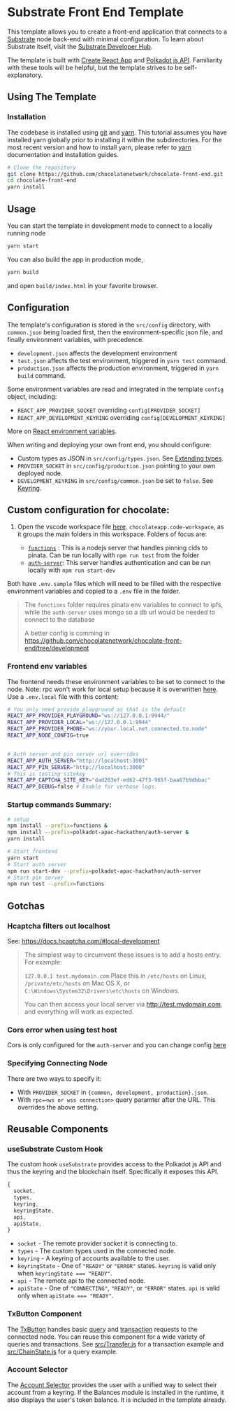 # Substrate Front End Template

This template allows you to create a front-end application that connects to a
[Substrate](https://github.com/paritytech/substrate) node back-end with minimal
configuration. To learn about Substrate itself, visit the
[Substrate Developer Hub](https://substrate.dev).

The template is built with [Create React App](https://github.com/facebook/create-react-app)
and [Polkadot js API](https://polkadot.js.org/api/). Familiarity with these tools
will be helpful, but the template strives to be self-explanatory.

## Using The Template

### Installation

The codebase is installed using [git](https://git-scm.com/) and [yarn](https://yarnpkg.com/). This tutorial assumes you have installed yarn globally prior to installing it within the subdirectories. For the most recent version and how to install yarn, please refer to [yarn](https://yarnpkg.com/) documentation and installation guides.

```bash
# Clone the repository
git clone https://github.com/chocolatenetwork/chocolate-front-end.git
cd chocolate-front-end
yarn install
```

## Usage

You can start the template in development mode to connect to a locally running node

```bash
yarn start
```

You can also build the app in production mode,

```bash
yarn build
```

and open `build/index.html` in your favorite browser.

## Configuration

The template's configuration is stored in the `src/config` directory, with
`common.json` being loaded first, then the environment-specific json file,
and finally environment variables, with precedence.

- `development.json` affects the development environment
- `test.json` affects the test environment, triggered in `yarn test` command.
- `production.json` affects the production environment, triggered in
  `yarn build` command.

Some environment variables are read and integrated in the template `config` object,
including:

- `REACT_APP_PROVIDER_SOCKET` overriding `config[PROVIDER_SOCKET]`
- `REACT_APP_DEVELOPMENT_KEYRING` overriding `config[DEVELOPMENT_KEYRING]`

More on [React environment variables](https://create-react-app.dev/docs/adding-custom-environment-variables).

When writing and deploying your own front end, you should configure:

- Custom types as JSON in `src/config/types.json`. See
  [Extending types](https://polkadot.js.org/api/start/types.extend.html).
- `PROVIDER_SOCKET` in `src/config/production.json` pointing to your own
  deployed node.
- `DEVELOPMENT_KEYRING` in `src/config/common.json` be set to `false`.
  See [Keyring](https://polkadot.js.org/api/start/keyring.html).

## Custom configuration for chocolate:

1. Open the vscode workspace file [here](./chocolateapp.code-workspace). `chocolateapp.code-workspace`, as it groups the main folders in this workspace. Folders of focus are: 

   * [`functions`](./functions/) : This is a nodejs server that handles pinning cids to pinata. Can be run locally with `npm run test` from the folder
   * [`auth-server`](./polkadot-apac-hackathon/auth-server/): This server handles authentication and can be run locally with `npm run start-dev`


Both have `.env.sample` files which will need to be filled with the respective environment variables and copied to a `.env` file in the folder.

> The `functions` folder requires pinata env variables to connect to ipfs, while the `auth-server` uses mongo so a db url would be needed to connect to the database
>
> A better config is comming in https://github.com/chocolatenetwork/chocolate-front-end/tree/development

### Frontend env variables

The frontend needs these environment variables to be set to connect to the node. Note: rpc won't work for local setup because it is overwritten [here](src/App.js#L13). Use a `.env.local` file with this content:

```sh
# You only need provide_playground as that is the default
REACT_APP_PROVIDER_PLAYGROUND="ws://127.0.0.1:9944/"
REACT_APP_PROVIDER_LOCAL="ws://127.0.0.1:9944"
REACT_APP_PROVIDER_PHONE="ws://your.local.net.connected.to.node"
REACT_APP_NODE_CONFIG=true


# Auth server and pin server url overrides
REACT_APP_AUTH_SERVER="http://localhost:3001"
REACT_APP_PIN_SERVER="http://localhost:3000" 
# This is testing sitekey
REACT_APP_CAPTCHA_SITE_KEY="dad203ef-ed62-47f3-965f-baa67b9dbbac"
REACT_APP_DEBUG=false # Enable for verbose logs.

```

### Startup commands Summary:

```sh
# setup
npm install --prefix=functions &
npm install --prefix=polkadot-apac-hackathon/auth-server &
yarn install

# Start frontend
yarn start
# Start auth server
npm run start-dev --prefix=polkadot-apac-hackathon/auth-server
# Start pin server
npm run test --prefix=functions

```

## Gotchas

### Hcaptcha filters out localhost

See: https://docs.hcaptcha.com/#local-development

> The simplest way to circumvent these issues is to add a hosts entry. For example:
>
>`127.0.0.1 test.mydomain.com`
>Place this in `/etc/hosts` on Linux, `/private/etc/hosts` on Mac OS X, or `C:\Windows\System32\Drivers\etc\hosts` on Windows.
>
>You can then access your local server via http://test.mydomain.com, and everything will work as expected.

### Cors error when using test host

Cors is only configured for the `auth-server` and you can change config [here](./polkadot-apac-hackathon/auth-server/app.ts#L26)

### Specifying Connecting Node

There are two ways to specify it:

- With `PROVIDER_SOCKET` in `{common, development, production}.json`.
- With `rpc=<ws or wss connection>` query paramter after the URL. This overrides the above setting.

## Reusable Components

### useSubstrate Custom Hook

The custom hook `useSubstrate` provides access to the Polkadot js API and thus the
keyring and the blockchain itself. Specifically it exposes this API.

```js
{
  socket,
  types,
  keyring,
  keyringState,
  api,
  apiState,
}
```

- `socket` - The remote provider socket it is connecting to.
- `types` - The custom types used in the connected node.
- `keyring` - A keyring of accounts available to the user.
- `keyringState` - One of `"READY"` or `"ERROR"` states. `keyring` is valid
  only when `keyringState === "READY"`.
- `api` - The remote api to the connected node.
- `apiState` - One of `"CONNECTING"`, `"READY"`, or `"ERROR"` states. `api` is valid
  only when `apiState === "READY"`.

### TxButton Component

The [TxButton](./src/substrate-lib/components/TxButton.js) handles basic
[query](https://polkadot.js.org/api/start/api.query.html) and
[transaction](https://polkadot.js.org/api/start/api.tx.html) requests to the
connected node. You can reuse this component for a wide variety of queries and
transactions. See [src/Transfer.js](./src/Transfer.js) for a transaction example
and [src/ChainState.js](./src/ChainState.js) for a query example.

### Account Selector

The [Account Selector](./src/AccountSelector.js) provides the user with a unified way to
select their account from a keyring. If the Balances module is installed in the runtime,
it also displays the user's token balance. It is included in the template already.
